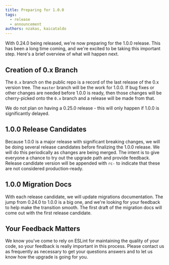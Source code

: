 ```yaml
---
title: Preparing for 1.0.0
tags:
  - release
  - announcement
authors: nzakas, kaicataldo
---
```


With 0.24.0 being released, we're now preparing for the 1.0.0 release. This has been a long time coming, and we're excited to be taking this important step. Here's a brief overview of what will happen next.

## Creation of 0.x Branch

The `0.x` branch on the public repo is a record of the last release of the 0.x version tree. The `master` branch will be the work for 1.0.0. If bug fixes or other changes are needed before 1.0.0 is ready, then those changes will be cherry-picked onto the `0.x` branch and a release will be made from that.

We do not plan on having a 0.25.0 release - this will only happen if 1.0.0 is significantly delayed.

## 1.0.0 Release Candidates

Because 1.0.0 is a major release with significant breaking changes, we will be doing several release candidates before finalizing the 1.0.0 release. We will do this periodically as changes are being merged. The intent is to give everyone a chance to try out the upgrade path and provide feedback. Release candidate version will be appended with `rc-` to indicate that these are not considered production-ready.

## 1.0.0 Migration Docs

With each release candidate, we will update migrations documentation. The jump from 0.24.0 to 1.0.0 is a big one, and we're looking for your feedback to help make the transition smooth. The first draft of the migration docs will come out with the first release candidate.

## Your Feedback Matters

We know you've come to rely on ESLint for maintaining the quality of your code, so your feedback is really important in this process. Please contact us as frequently as necessary to get your questions answers and to let us know how the upgrade is going for you.
